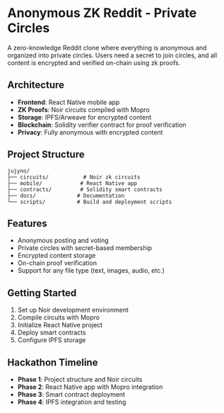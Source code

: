 # Anonymous ZK Reddit - Private Circles

A zero-knowledge Reddit clone where everything is anonymous and organized into private circles. Users need a secret to join circles, and all content is encrypted and verified on-chain using zk proofs.

## Architecture

- **Frontend**: React Native mobile app
- **ZK Proofs**: Noir circuits compiled with Mopro
- **Storage**: IPFS/Arweave for encrypted content
- **Blockchain**: Solidity verifier contract for proof verification
- **Privacy**: Fully anonymous with encrypted content

## Project Structure

```
jujyno/
├── circuits/           # Noir zk circuits
├── mobile/            # React Native app
├── contracts/         # Solidity smart contracts
├── docs/             # Documentation
└── scripts/          # Build and deployment scripts
```

## Features

- Anonymous posting and voting
- Private circles with secret-based membership
- Encrypted content storage
- On-chain proof verification
- Support for any file type (text, images, audio, etc.)

## Getting Started

1. Set up Noir development environment
2. Compile circuits with Mopro
3. Initialize React Native project
4. Deploy smart contracts
5. Configure IPFS storage

## Hackathon Timeline

- **Phase 1**: Project structure and Noir circuits
- **Phase 2**: React Native app with Mopro integration
- **Phase 3**: Smart contract deployment
- **Phase 4**: IPFS integration and testing
